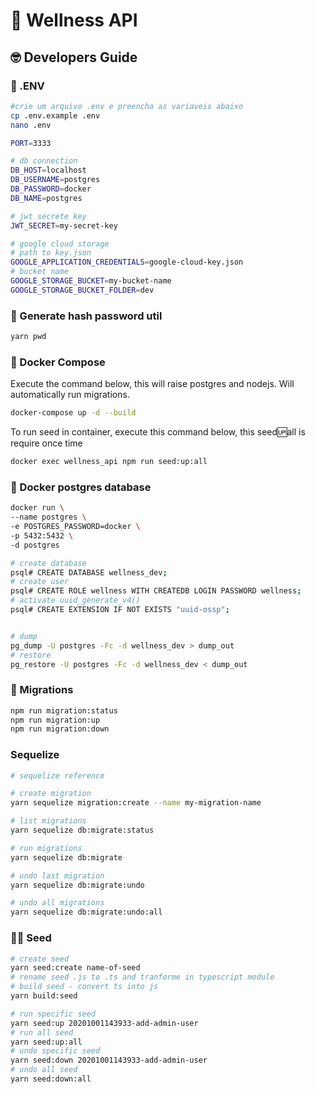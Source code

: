 # 🚀 Wellness API

## 🤓 Developers Guide

### 🧐 .ENV

```sh
#crie um arquivo .env e preencha as variaveis abaixo
cp .env.example .env
nano .env

PORT=3333

# db connection
DB_HOST=localhost
DB_USERNAME=postgres
DB_PASSWORD=docker
DB_NAME=postgres

# jwt secrete key
JWT_SECRET=my-secret-key

# google cloud storage
# path to key.json
GOOGLE_APPLICATION_CREDENTIALS=google-cloud-key.json
# bucket name
GOOGLE_STORAGE_BUCKET=my-bucket-name
GOOGLE_STORAGE_BUCKET_FOLDER=dev
```

### 🤖 Generate hash password util

```sh
yarn pwd
```

### 🐋 Docker Compose

Execute the command below, this will raise postgres and nodejs.
Will automatically run migrations.

```sh
docker-compose up -d --build
```

To run seed in container, execute this command below,
this seed:up:all is require once time

```sh
docker exec wellness_api npm run seed:up:all
```

### 🐋 Docker postgres database

```sh
docker run \
--name postgres \
-e POSTGRES_PASSWORD=docker \
-p 5432:5432 \
-d postgres

# create database
psql# CREATE DATABASE wellness_dev;
# create user
psql# CREATE ROLE wellness WITH CREATEDB LOGIN PASSWORD wellness;
# activate uuid_generate_v4()
psql# CREATE EXTENSION IF NOT EXISTS "uuid-ossp";


# dump
pg_dump -U postgres -Fc -d wellness_dev > dump_out
# restore
pg_restore -U postgres -Fc -d wellness_dev < dump_out
```

### 🤯 Migrations

```sh
npm run migration:status
npm run migration:up
npm run migration:down
```

### Sequelize

```sh
# sequelize reference

# create migration
yarn sequelize migration:create --name my-migration-name

# list migrations
yarn sequelize db:migrate:status

# run migrations
yarn sequelize db:migrate

# undo last migration
yarn sequelize db:migrate:undo

# undo all migrations
yarn sequelize db:migrate:undo:all
```

### 👨︎‍🔧︎ Seed

```sh
# create seed
yarn seed:create name-of-seed
# rename seed .js to .ts and tranforme in typescript module
# build seed - convert ts into js
yarn build:seed

# run specific seed
yarn seed:up 20201001143933-add-admin-user
# run all seed
yarn seed:up:all
# undo specific seed
yarn seed:down 20201001143933-add-admin-user
# undo all seed
yarn seed:down:all
```
